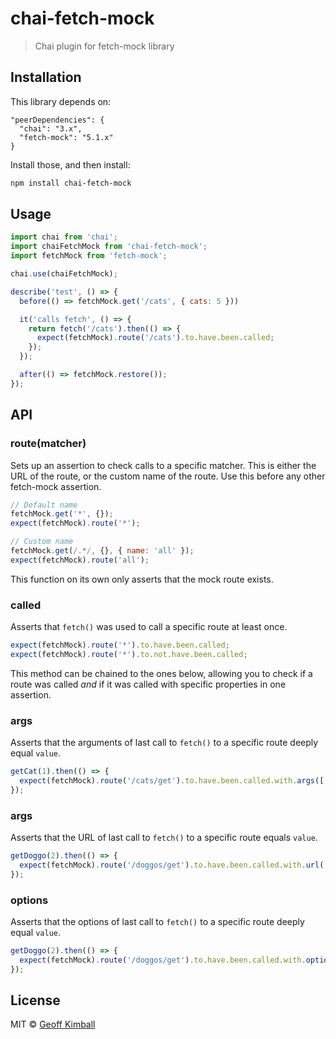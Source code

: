 # chai-fetch-mock

> Chai plugin for fetch-mock library

## Installation

This library depends on:

```
"peerDependencies": {
  "chai": "3.x",
  "fetch-mock": "5.1.x"
}
```

Install those, and then install:

```bash
npm install chai-fetch-mock
```

## Usage

```js
import chai from 'chai';
import chaiFetchMock from 'chai-fetch-mock';
import fetchMock from 'fetch-mock';

chai.use(chaiFetchMock);

describe('test', () => {
  before(() => fetchMock.get('/cats', { cats: 5 }))

  it('calls fetch', () => {
    return fetch('/cats').then(() => {
      expect(fetchMock).route('/cats').to.have.been.called;
    });
  });

  after(() => fetchMock.restore());
});
```

## API

### route(matcher)

Sets up an assertion to check calls to a specific matcher. This is either the URL of the route, or the custom name of the route. Use this before any other fetch-mock assertion.

```js
// Default name
fetchMock.get('*', {});
expect(fetchMock).route('*');

// Custom name
fetchMock.get(/.*/, {}, { name: 'all' });
expect(fetchMock).route('all');
```

This function on its own only asserts that the mock route exists.

### called

Asserts that `fetch()` was used to call a specific route at least once.

```js
expect(fetchMock).route('*').to.have.been.called;
expect(fetchMock).route('*').to.not.have.been.called;
```

This method can be chained to the ones below, allowing you to check if a route was called *and* if it was called with specific properties in one assertion.

### args

Asserts that the arguments of last call to `fetch()` to a specific route deeply equal `value`.

```js
getCat(1).then(() => {
  expect(fetchMock).route('/cats/get').to.have.been.called.with.args(['/cats/get', { id: 1 }]);
});
```

### args

Asserts that the URL of last call to `fetch()` to a specific route equals `value`.

```js
getDoggo(2).then(() => {
  expect(fetchMock).route('/doggos/get').to.have.been.called.with.url('/doggos/get/2');
});
```

### options

Asserts that the options of last call to `fetch()` to a specific route deeply equal `value`.

```js
getDoggo(2).then(() => {
  expect(fetchMock).route('/doggos/get').to.have.been.called.with.options({ mode: 'same-origin' });
});
```

## License

MIT &copy; [Geoff Kimball](http://geoffkimball.com)
